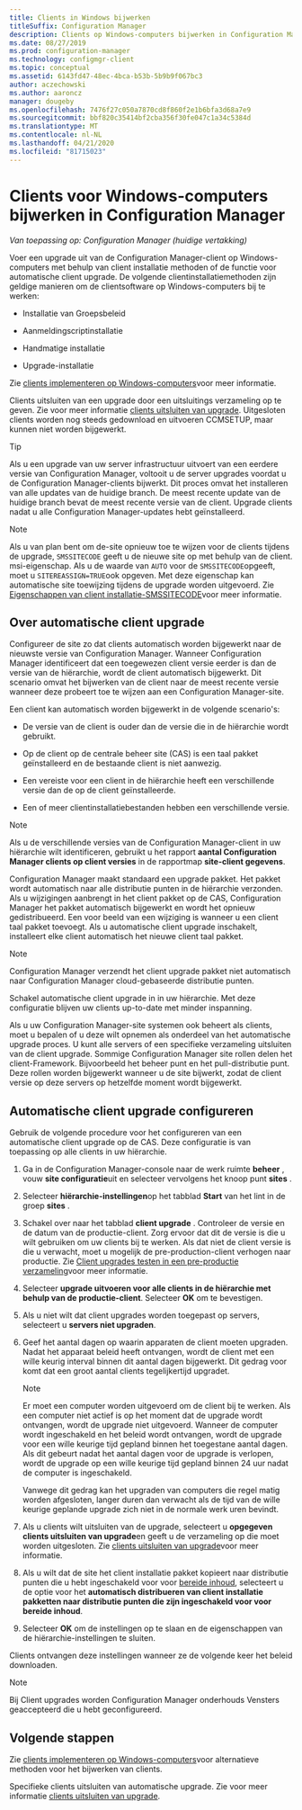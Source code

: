```yaml
---
title: Clients in Windows bijwerken
titleSuffix: Configuration Manager
description: Clients op Windows-computers bijwerken in Configuration Manager.
ms.date: 08/27/2019
ms.prod: configuration-manager
ms.technology: configmgr-client
ms.topic: conceptual
ms.assetid: 6143fd47-48ec-4bca-b53b-5b9b9f067bc3
author: aczechowski
ms.author: aaroncz
manager: dougeby
ms.openlocfilehash: 7476f27c050a7870cd8f860f2e1b6bfa3d68a7e9
ms.sourcegitcommit: bbf820c35414bf2cba356f30fe047c1a34c5384d
ms.translationtype: MT
ms.contentlocale: nl-NL
ms.lasthandoff: 04/21/2020
ms.locfileid: "81715023"
---
```

# <a name="how-to-upgrade-clients-for-windows-computers-in-configuration-manager"></a>Clients voor Windows-computers bijwerken in Configuration Manager

*Van toepassing op: Configuration Manager (huidige vertakking)*

Voer een upgrade uit van de Configuration Manager-client op Windows-computers met behulp van client installatie methoden of de functie voor automatische client upgrade. De volgende clientinstallatiemethoden zijn geldige manieren om de clientsoftware op Windows-computers bij te werken:  

- Installatie van Groepsbeleid  

- Aanmeldingscriptinstallatie  

- Handmatige installatie  

- Upgrade-installatie  

Zie [clients implementeren op Windows-computers](../../deploy/deploy-clients-to-windows-computers.md)voor meer informatie.

Clients uitsluiten van een upgrade door een uitsluitings verzameling op te geven. Zie voor meer informatie [clients uitsluiten van upgrade](exclude-clients-windows.md). Uitgesloten clients worden nog steeds gedownload en uitvoeren CCMSETUP, maar kunnen niet worden bijgewerkt.

> [!TIP]  
> Als u een upgrade van uw server infrastructuur uitvoert van een eerdere versie van Configuration Manager, voltooit u de server upgrades voordat u de Configuration Manager-clients bijwerkt. Dit proces omvat het installeren van alle updates van de huidige branch. De meest recente update van de huidige branch bevat de meest recente versie van de client. Upgrade clients nadat u alle Configuration Manager-updates hebt geïnstalleerd.

> [!NOTE]
> Als u van plan bent om de-site opnieuw toe te wijzen voor de clients tijdens de upgrade, `SMSSITECODE` geeft u de nieuwe site op met behulp van de client. msi-eigenschap. Als u de waarde van `AUTO` voor de `SMSSITECODE`opgeeft, moet u `SITEREASSIGN=TRUE`ook opgeven. Met deze eigenschap kan automatische site toewijzing tijdens de upgrade worden uitgevoerd. Zie [Eigenschappen van client installatie-SMSSITECODE](../../deploy/about-client-installation-properties.md#smssitecode)voor meer informatie.

## <a name="about-automatic-client-upgrade"></a><a name="bkmk_autoupdate"></a>Over automatische client upgrade

Configureer de site zo dat clients automatisch worden bijgewerkt naar de nieuwste versie van Configuration Manager. Wanneer Configuration Manager identificeert dat een toegewezen client versie eerder is dan de versie van de hiërarchie, wordt de client automatisch bijgewerkt. Dit scenario omvat het bijwerken van de client naar de meest recente versie wanneer deze probeert toe te wijzen aan een Configuration Manager-site.  

Een client kan automatisch worden bijgewerkt in de volgende scenario's:  

- De versie van de client is ouder dan de versie die in de hiërarchie wordt gebruikt.  

- Op de client op de centrale beheer site (CAS) is een taal pakket geïnstalleerd en de bestaande client is niet aanwezig.  

- Een vereiste voor een client in de hiërarchie heeft een verschillende versie dan de op de client geïnstalleerde.  

- Een of meer clientinstallatiebestanden hebben een verschillende versie.  

> [!NOTE]  
> Als u de verschillende versies van de Configuration Manager-client in uw hiërarchie wilt identificeren, gebruikt u het rapport **aantal Configuration Manager clients op client versies** in de rapportmap **site-client gegevens**.  

Configuration Manager maakt standaard een upgrade pakket. Het pakket wordt automatisch naar alle distributie punten in de hiërarchie verzonden. Als u wijzigingen aanbrengt in het client pakket op de CAS, Configuration Manager het pakket automatisch bijgewerkt en wordt het opnieuw gedistribueerd. Een voor beeld van een wijziging is wanneer u een client taal pakket toevoegt. Als u automatische client upgrade inschakelt, installeert elke client automatisch het nieuwe client taal pakket.

> [!NOTE]  
> Configuration Manager verzendt het client upgrade pakket niet automatisch naar Configuration Manager cloud-gebaseerde distributie punten.  

Schakel automatische client upgrade in in uw hiërarchie. Met deze configuratie blijven uw clients up-to-date met minder inspanning.  

Als u uw Configuration Manager-site systemen ook beheert als clients, moet u bepalen of u deze wilt opnemen als onderdeel van het automatische upgrade proces. U kunt alle servers of een specifieke verzameling uitsluiten van de client upgrade. Sommige Configuration Manager site rollen delen het client-Framework. Bijvoorbeeld het beheer punt en het pull-distributie punt. Deze rollen worden bijgewerkt wanneer u de site bijwerkt, zodat de client versie op deze servers op hetzelfde moment wordt bijgewerkt.

## <a name="configure-automatic-client-upgrade"></a><a name="bkmk_configure"></a>Automatische client upgrade configureren

Gebruik de volgende procedure voor het configureren van een automatische client upgrade op de CAS. Deze configuratie is van toepassing op alle clients in uw hiërarchie.  

1. Ga in de Configuration Manager-console naar de werk ruimte **beheer** , vouw **site configuratie**uit en selecteer vervolgens het knoop punt **sites** .  

1. Selecteer **hiërarchie-instellingen**op het tabblad **Start** van het lint in de groep **sites** .  

1. Schakel over naar het tabblad **client upgrade** . Controleer de versie en de datum van de productie-client. Zorg ervoor dat dit de versie is die u wilt gebruiken om uw clients bij te werken. Als dat niet de client versie is die u verwacht, moet u mogelijk de pre-production-client verhogen naar productie. Zie [Client upgrades testen in een pre-productie verzameling](test-client-upgrades.md)voor meer informatie.  

1. Selecteer **upgrade uitvoeren voor alle clients in de hiërarchie met behulp van de productie-client**. Selecteer **OK** om te bevestigen.  

1. Als u niet wilt dat client upgrades worden toegepast op servers, selecteert u **servers niet upgraden**.  

1. Geef het aantal dagen op waarin apparaten de client moeten upgraden. Nadat het apparaat beleid heeft ontvangen, wordt de client met een wille keurig interval binnen dit aantal dagen bijgewerkt. Dit gedrag voor komt dat een groot aantal clients tegelijkertijd upgradet.

    > [!NOTE]
    > Er moet een computer worden uitgevoerd om de client bij te werken. Als een computer niet actief is op het moment dat de upgrade wordt ontvangen, wordt de upgrade niet uitgevoerd. Wanneer de computer wordt ingeschakeld en het beleid wordt ontvangen, wordt de upgrade voor een wille keurige tijd gepland binnen het toegestane aantal dagen. Als dit gebeurt nadat het aantal dagen voor de upgrade is verlopen, wordt de upgrade op een wille keurige tijd gepland binnen 24 uur nadat de computer is ingeschakeld.
    >
    > Vanwege dit gedrag kan het upgraden van computers die regel matig worden afgesloten, langer duren dan verwacht als de tijd van de wille keurige geplande upgrade zich niet in de normale werk uren bevindt.

1. Als u clients wilt uitsluiten van de upgrade, selecteert u **opgegeven clients uitsluiten van upgrade**en geeft u de verzameling op die moet worden uitgesloten. Zie [clients uitsluiten van upgrade](exclude-clients-windows.md)voor meer informatie.

1. Als u wilt dat de site het client installatie pakket kopieert naar distributie punten die u hebt ingeschakeld voor voor [bereide inhoud](../../../plan-design/hierarchy/manage-network-bandwidth.md#BKMK_PrestagingContent), selecteert u de optie voor het **automatisch distribueren van client installatie pakketten naar distributie punten die zijn ingeschakeld voor voor bereide inhoud**.  

1. Selecteer **OK** om de instellingen op te slaan en de eigenschappen van de hiërarchie-instellingen te sluiten.

Clients ontvangen deze instellingen wanneer ze de volgende keer het beleid downloaden.

> [!NOTE]
> Bij Client upgrades worden Configuration Manager onderhouds Vensters geaccepteerd die u hebt geconfigureerd.

## <a name="next-steps"></a>Volgende stappen

Zie [clients implementeren op Windows-computers](../../deploy/deploy-clients-to-windows-computers.md)voor alternatieve methoden voor het bijwerken van clients.

Specifieke clients uitsluiten van automatische upgrade. Zie voor meer informatie [clients uitsluiten van upgrade](exclude-clients-windows.md).

